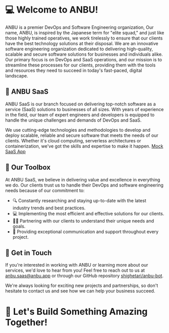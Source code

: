 # 💻 Welcome to ANBU! 
ANBU is a premier DevOps and Software Engineering organization, Our name, ANBU, is inspired by the Japanese term for "elite squad,"
and just like those highly trained operatives, we work tirelessly to ensure that our clients have the best technology solutions at their disposal.
We are an innovative software engineering organization dedicated to delivering high-quality, scalable and secure software solutions for businesses and individuals alike. 
Our primary focus is on DevOps and SaaS operations, and our mission is to streamline these processes for our clients, 
providing them with the tools and resources they need to succeed in today's fast-paced, digital landscape.

## 💼 ANBU SaaS 

ANBU SaaS is our branch focused on delivering top-notch software as a service (SaaS) solutions to businesses of all sizes. With years of experience in the field, our team of expert engineers and developers is equipped to handle the unique challenges and demands of DevOps and SaaS.

We use cutting-edge technologies and methodologies to develop and deploy scalable, reliable and secure software that meets the needs of our clients. Whether it's cloud computing, serverless architectures or containerization, we've got the skills and expertise to make it happen.
[Mock SaaS App](https://www.anbu.app)

## 🔧 Our Toolbox 

At ANBU SaaS, we believe in delivering value and excellence in everything we do. Our clients trust us to handle their DevOps and software engineering needs because of our commitment to:

- 🔍 Constantly researching and staying up-to-date with the latest industry trends and best practices.
- 💻 Implementing the most efficient and effective solutions for our clients.
- 🧑‍💼 Partnering with our clients to understand their unique needs and goals.
- 💬 Providing exceptional communication and support throughout every project.

## 💬 Get in Touch 

If you're interested in working with ANBU or learning more about our services, we'd love to hear from you! Feel free to reach out to us at [anbu.saas@anbu.app](mailto:anbu.saas@anbu.app) or through our GitHub repository [shighetari/anbu-bot](https://github.com/shighetari/anbu-devops-professional-development). 

We're always looking for exciting new projects and partnerships, so don't hesitate to contact us and see how we can help your business succeed.

# 🚀 Let's Build Something Amazing Together!
